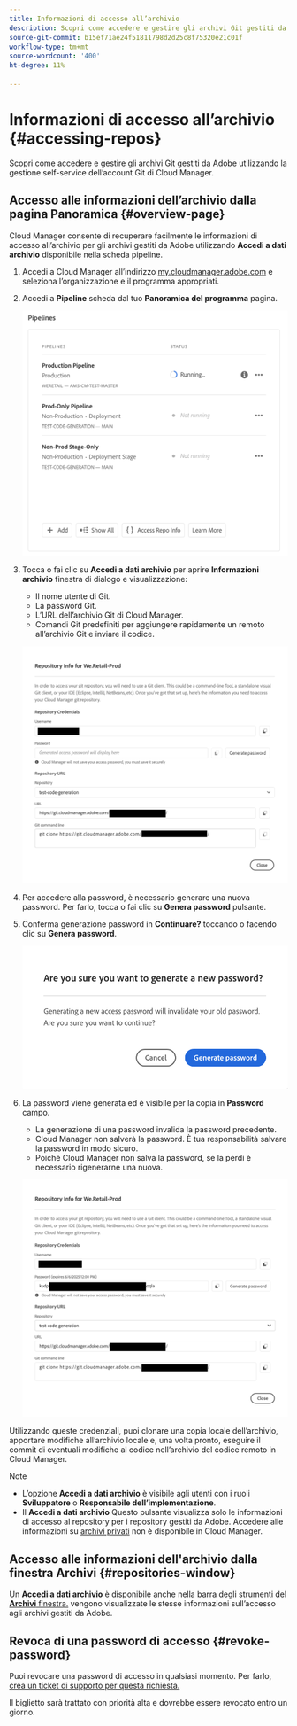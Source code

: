 ```yaml
---
title: Informazioni di accesso all’archivio
description: Scopri come accedere e gestire gli archivi Git gestiti da Adobe utilizzando la gestione self-service dell’account Git di Cloud Manager.
source-git-commit: b15ef71ae24f51811798d2d25c8f75320e21c01f
workflow-type: tm+mt
source-wordcount: '400'
ht-degree: 11%

---
```



# Informazioni di accesso all’archivio {#accessing-repos}

Scopri come accedere e gestire gli archivi Git gestiti da Adobe utilizzando la gestione self-service dell’account Git di Cloud Manager.

## Accesso alle informazioni dell’archivio dalla pagina Panoramica {#overview-page}

Cloud Manager consente di recuperare facilmente le informazioni di accesso all’archivio per gli archivi gestiti da Adobe utilizzando **Accedi a dati archivio** disponibile nella scheda pipeline.

1. Accedi a Cloud Manager all’indirizzo [my.cloudmanager.adobe.com](https://my.cloudmanager.adobe.com/) e seleziona l’organizzazione e il programma appropriati.

1. Accedi a **Pipeline** scheda dal tuo **Panoramica del programma** pagina.

   ![Pulsante Accedi a dati archivio nella scheda Ambienti](assets/pipelines-card.png)

1. Tocca o fai clic su **Accedi a dati archivio** per aprire **Informazioni archivio** finestra di dialogo e visualizzazione:

   * Il nome utente di Git.
   * La password Git.
   * L’URL dell’archivio Git di Cloud Manager.
   * Comandi Git predefiniti per aggiungere rapidamente un remoto all’archivio Git e inviare il codice.

   ![Finestra Informazioni archivio](assets/access-repo-info.png)

1. Per accedere alla password, è necessario generare una nuova password. Per farlo, tocca o fai clic su **Genera password** pulsante.

1. Conferma generazione password in **Continuare?** toccando o facendo clic su **Genera password**.

   ![Conferma generazione password](assets/confirm-password-generation.png)

1. La password viene generata ed è visibile per la copia in **Password** campo.

   * La generazione di una password invalida la password precedente.
   * Cloud Manager non salverà la password. È tua responsabilità salvare la password in modo sicuro.
   * Poiché Cloud Manager non salva la password, se la perdi è necessario rigenerarne una nuova.

   ![Esempio di password generata](assets/generated-password.png)

Utilizzando queste credenziali, puoi clonare una copia locale dell’archivio, apportare modifiche all’archivio locale e, una volta pronto, eseguire il commit di eventuali modifiche al codice nell’archivio del codice remoto in Cloud Manager.

>[!NOTE]
>
>* L’opzione **Accedi a dati archivio** è visibile agli utenti con i ruoli **Sviluppatore** o **Responsabile dell’implementazione**.
>* Il **Accedi a dati archivio** Questo pulsante visualizza solo le informazioni di accesso al repository per i repository gestiti da Adobe. Accedere alle informazioni su [archivi privati](private-repositories.md) non è disponibile in Cloud Manager.

## Accesso alle informazioni dell&#39;archivio dalla finestra Archivi {#repositories-window}

Un **Accedi a dati archivio** è disponibile anche nella barra degli strumenti del [**Archivi** finestra.](managing-repositories.md) vengono visualizzate le stesse informazioni sull’accesso agli archivi gestiti da Adobe.

## Revoca di una password di accesso {#revoke-password}

Puoi revocare una password di accesso in qualsiasi momento. Per farlo, [crea un ticket di supporto per questa richiesta.](https://experienceleague.adobe.com/?support-solution=Experience+Manager&amp;support-tab=home#support)

Il biglietto sarà trattato con priorità alta e dovrebbe essere revocato entro un giorno.